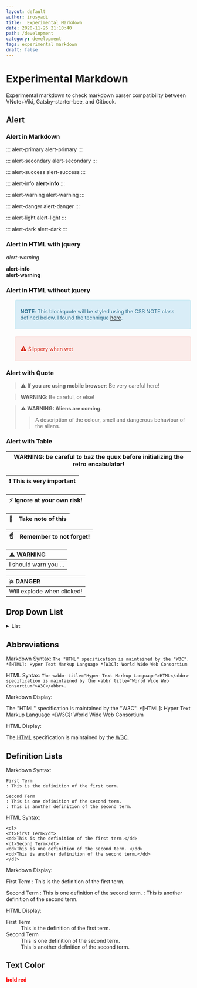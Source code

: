 ```yaml
---
layout: default
author: irosyadi
title:  Experimental Markdown
date: 2020-11-26 21:10:40
path: /development
category: development
tags: experimental markdown
draft: false
---
```


#  Experimental Markdown

Experimental markdown to check markdown parser compatibility between VNote+Viki, Gatsby-starter-bee, and Gitbook.


## Alert

### Alert in Markdown

::: alert-primary
alert-primary
:::

::: alert-secondary
alert-secondary
:::

::: alert-success
alert-success
:::

::: alert-info
**alert-info**
:::

::: alert-warning
alert-warning
:::

::: alert-danger
alert-danger
:::

::: alert-light
alert-light
:::

::: alert-dark
alert-dark
:::

### Alert in HTML with jquery

<div class="alert-warning">
<p><em>alert-warning</em></p>
</div>

<div class="alert alert-info">
  <i class="fas fa-info-circle"></i> <strong>alert-info</strong> 
</div>

<div class="alert alert-warning">
  <i class="fas fa-warning-circle"></i> <strong>alert-warning</strong>
</div>

### Alert in HTML without jquery

<div class=NOTE></div>

> **NOTE**: This blockquote will be styled using the CSS NOTE class defined below.
> I found the technique [here](https://developer.run/17).

<div class=DANGER></div>

> Slippery when wet

<style>
.NOTE+blockquote {
padding: 8px 35px 8px 14px;
margin-bottom: 20px;
border-radius: 4px;
background-color: #d9edf7;
border: 1px solid #bce8f1;
}
.NOTE+blockquote p {
color: #31708f;
}
.DANGER+blockquote {
padding: 8px 35px 8px 14px;
margin-bottom: 20px;
text-shadow: 0 1px 0 rgba(255,255,255,0.5);
background-color: rgba(232,76,61,0.1);
border-radius: 4px;
border: 1px solid rgba(232,76,61,0.1);
}
.DANGER+blockquote p {
color: #d82a1a;
}
.DANGER+blockquote p:before {
content: "⚠ ";
font-weight: bold;
font-size: larger;
display: inline;
}
</style>

### Alert with Quote
> :warning: **If you are using mobile browser**: Be very careful here!

> **WARNING**: Be careful, or else!

> **⚠ WARNING: Aliens are coming.**
> > A description of the colour, smell and dangerous behaviour of the aliens.

### Alert with Table

| WARNING: be careful to baz the quux before initializing the retro encabulator! |
| ------------------------------------------------------------------------------ |

| :exclamation:  This is very important |
| ------------------------------------- |

| :zap:        Ignore at your own risk! |
| ------------------------------------- |

| :memo:        | Take note of this       |
|---------------|:------------------------|

| :point_up:    | Remember to not forget! |
|---------------|:------------------------|

| :warning: WARNING     |
| :-------------------- |
| I should warn you ... |

| :boom: DANGER              |
| :------------------------- |
| Will explode when clicked! |

## Drop Down List

<details>
  <summary>List</summary>
  <p>
    <ul>
      <li>irosyadi: https://irosyadi.netlify.app</li>
      <li>irosyadi: https://irosyadi.gitbook.io</li>
      <li>irosyadi: https://irosyadi.github.io</li>
    </ul>
  </p>
</details>


## Abbreviations

Markdown Syntax:
``
The "HTML" specification is maintained by the "W3C".
*[HTML]: Hyper Text Markup Language
*[W3C]: World Wide Web Consortium
``

HTML Syntax:
``
The <abbr title="Hyper Text Markup Language">HTML</abbr> specification is maintained by the <abbr title="World Wide Web Consortium">W3C</abbr>.
``

Markdown Display:

The "HTML" specification is maintained by the "W3C".
*[HTML]: Hyper Text Markup Language
*[W3C]: World Wide Web Consortium

HTML Display:

The <abbr title="Hyper Text Markup Language">HTML</abbr> specification is maintained by the <abbr title="World Wide Web Consortium">W3C</abbr>.


## Definition Lists

Markdown Syntax:
```
First Term
: This is the definition of the first term.

Second Term
: This is one definition of the second term.
: This is another definition of the second term.
```

HTML Syntax:
```
<dl>
<dt>First Term</dt>
<dd>This is the definition of the first term.</dd>
<dt>Second Term</dt>
<dd>This is one definition of the second term. </dd>
<dd>This is another definition of the second term.</dd>
</dl>
```

Markdown Display:

First Term
: This is the definition of the first term.

Second Term
: This is one definition of the second term.
: This is another definition of the second term.

HTML Display:
<dl>
<dt>First Term</dt>
<dd>This is the definition of the first term.</dd>
<dt>Second Term</dt>
<dd>This is one definition of the second term. </dd>
<dd>This is another definition of the second term.</dd>
</dl>

## Text Color

<strong style="color:red;">bold red</strong>


